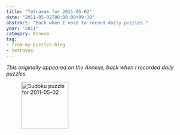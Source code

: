 ```yaml
---
title: "Tetravex for 2011-05-02"
date: "2011-05-02T00:00:00+09:30"
abstract: "Back when I used to record daily puzzles."
year: "2011"
category: Annexe
tag:
- from-my-puzzles-blog
- tetravex
---
```

<p style="font-style:italic;">This originally appeared on the Annexe, back when I recorded daily puzzles.</p>

<figure><p><img src="https://rubenerd.com/files/museum/tetravex-2011-05-02.png" alt="Sudoku puzzle for 2011-05-02" style="width:126px; height:126px; image-rendering:optimizeSpeed; image-rendering:-moz-crisp-edges; image-rendering:-o-crisp-edges; image-rendering:-webkit-optimize-contrast; image-rendering:optimize-contrast; image-rendering:crisp-edges; image-rendering:pixelated; -ms-interpolation-mode:nearest-neighbor;" /></p></figure>
